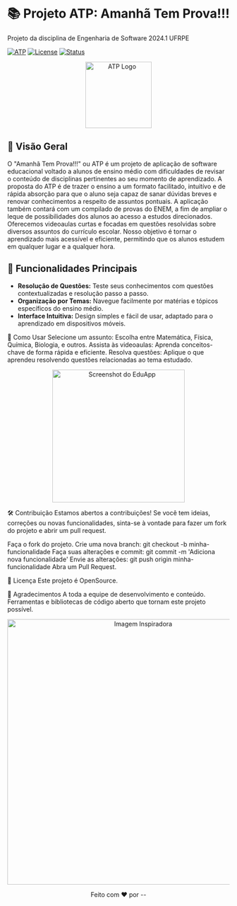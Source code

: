 # 📚 Projeto ATP: Amanhã Tem Prova!!!
Projeto da disciplina de Engenharia de Software 2024.1 UFRPE

[![ATP](https://img.shields.io/badge/EduApp-Educational-blue)]()
[![License](https://img.shields.io/badge/license-MIT-green)](LICENSE)
[![Status](https://img.shields.io/badge/status-Em%20Desenvolvimento-yellow)]()

<p align="center">
  <img src="https://via.placeholder.com/150" alt="ATP Logo" width="150"/>
</p>

## 🌟 Visão Geral

O "Amanhã Tem Prova!!!" ou ATP é um projeto de aplicação de software educacional voltado a alunos de ensino médio com dificuldades de revisar o conteúdo de disciplinas pertinentes ao seu momento de aprendizado. A proposta do ATP é de trazer o ensino a um formato facilitado, intuitívo e de rápida absorção para que o aluno seja capaz de sanar dúvidas breves e renovar conhecimentos a respeito de assuntos pontuais. A aplicação também contará com um compilado de provas do ENEM, a fim de ampliar o leque de possibilidades dos alunos ao acesso a estudos direcionados. Oferecemos videoaulas curtas e focadas em questões resolvidas sobre diversos assuntos do currículo escolar. Nosso objetivo é tornar o aprendizado mais acessível e eficiente, permitindo que os alunos estudem em qualquer lugar e a qualquer hora.

## 🎯 Funcionalidades Principais

- **Resolução de Questões:** Teste seus conhecimentos com questões contextualizadas e resolução passo a passo.
- **Organização por Temas:** Navegue facilmente por matérias e tópicos específicos do ensino médio.
- **Interface Intuitiva:** Design simples e fácil de usar, adaptado para o aprendizado em dispositivos móveis.

📱 Como Usar
Selecione um assunto: Escolha entre Matemática, Física, Química, Biologia, e outros.
Assista às videoaulas: Aprenda conceitos-chave de forma rápida e eficiente.
Resolva questões: Aplique o que aprendeu resolvendo questões relacionadas ao tema estudado.
<p align="center">
  <img src="https://via.placeholder.com/300x600" alt="Screenshot do EduApp" width="300"/>
</p>
🛠️ Contribuição
Estamos abertos a contribuições! Se você tem ideias, correções ou novas funcionalidades, sinta-se à vontade para fazer um fork do projeto e abrir um pull request.

Faça o fork do projeto.
Crie uma nova branch: git checkout -b minha-funcionalidade
Faça suas alterações e commit: git commit -m 'Adiciona nova funcionalidade'
Envie as alterações: git push origin minha-funcionalidade
Abra um Pull Request.


📄 Licença
Este projeto é OpenSource.

🙌 Agradecimentos
A toda a equipe de desenvolvimento e conteúdo.
Ferramentas e bibliotecas de código aberto que tornam este projeto possível.
<p align="center">
  <img src="https://via.placeholder.com/600x200" alt="Imagem Inspiradora" width="600"/>
</p>
<p align="center">
  Feito com ❤️ por --
</p>
